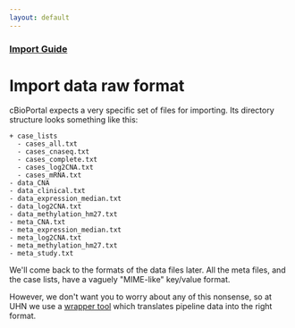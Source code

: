 ```yaml
---
layout: default
---
```


### [Import Guide](import-guide.html)

# Import data raw format

cBioPortal expects a very specific set of files for importing. Its directory structure looks something like this:

```
+ case_lists
  - cases_all.txt
  - cases_cnaseq.txt
  - cases_complete.txt
  - cases_log2CNA.txt
  - cases_mRNA.txt
- data_CNA
- data_clinical.txt
- data_expression_median.txt
- data_log2CNA.txt
- data_methylation_hm27.txt
- meta_CNA.txt
- meta_expression_median.txt
- meta_log2CNA.txt
- meta_methylation_hm27.txt
- meta_study.txt
```

We'll come back to the formats of the data files later. All the meta files, and the case lists, have a vaguely "MIME-like" key/value format.

However, we don't want you to worry about any of this nonsense, so at UHN we use a [wrapper tool](https://github.com/pughlab/import_wrapper) which translates pipeline data into the right format.
